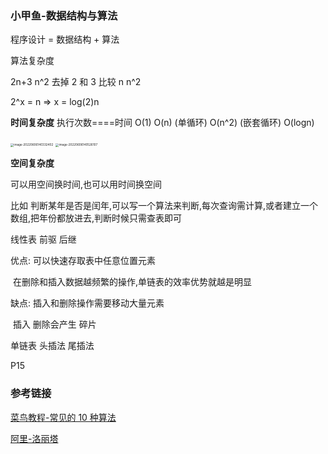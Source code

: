 ### 小甲鱼-数据结构与算法

程序设计 = 数据结构 + 算法

算法复杂度

2n+3 n^2 去掉 2 和 3 比较 n n^2

2^x = n => x = log(2)n

**时间复杂度** 执行次数====时间 O(1) O(n) (单循环) O(n^2) (嵌套循环) O(logn)

<img src="http://image.zhuyuanzheng.top/image-20220606140332402.png" alt="image-20220606140332402" style="zoom:33%;" />

<img src="http://image.zhuyuanzheng.top/image-20220606140526107.png" alt="image-20220606140526107" style="zoom:33%;" />

**空间复杂度**

可以用空间换时间,也可以用时间换空间

比如 判断某年是否是闰年,可以写一个算法来判断,每次查询需计算,或者建立一个数组,把年份都放进去,判断时候只需查表即可

线性表 前驱 后继

优点: 可以快速存取表中任意位置元素

​ 在删除和插入数据越频繁的操作,单链表的效率优势就越是明显

缺点: 插入和删除操作需要移动大量元素

​ 插入 删除会产生 碎片

单链表 头插法 尾插法

P15

### 参考链接

[菜鸟教程-常见的 10 种算法](https://www.runoob.com/w3cnote_genre/algorithm)

[阿里-洛丽塔](https://design.alipay.com/lolita)
